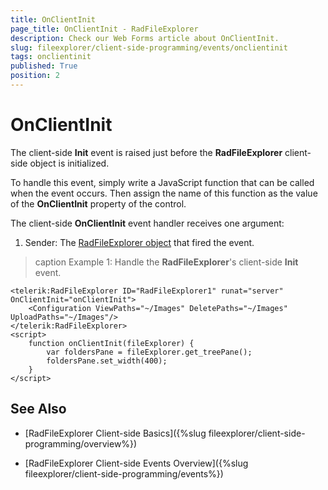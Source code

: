 ```yaml
---
title: OnClientInit
page_title: OnClientInit - RadFileExplorer
description: Check our Web Forms article about OnClientInit.
slug: fileexplorer/client-side-programming/events/onclientinit
tags: onclientinit
published: True
position: 2
---
```


# OnClientInit

The client-side **Init** event is raised just before the **RadFileExplorer** client-side object is initialized.

To handle this event, simply write a JavaScript function that can be called when the event occurs. Then assign the name of this function as the value of the **OnClientInit** property of the control.

The client-side **OnClientInit** event handler receives one argument:

1. Sender: The [RadFileExplorer object](https://docs.telerik.com/devtools/aspnet-ajax/api/client/Telerik.Web.UI.RadFileExplorer) that fired the event.

>caption Example 1: Handle the **RadFileExplorer**'s client-side **Init** event.

````ASP.NET
<telerik:RadFileExplorer ID="RadFileExplorer1" runat="server" OnClientInit="onClientInit">
    <Configuration ViewPaths="~/Images" DeletePaths="~/Images" UploadPaths="~/Images"/>
</telerik:RadFileExplorer>
<script>
    function onClientInit(fileExplorer) {
        var foldersPane = fileExplorer.get_treePane();
        foldersPane.set_width(400);
    }
</script>
````

## See Also

 * [RadFileExplorer Client-side Basics]({%slug fileexplorer/client-side-programming/overview%})

 * [RadFileExplorer Client-side Events Overview]({%slug fileexplorer/client-side-programming/events%})
